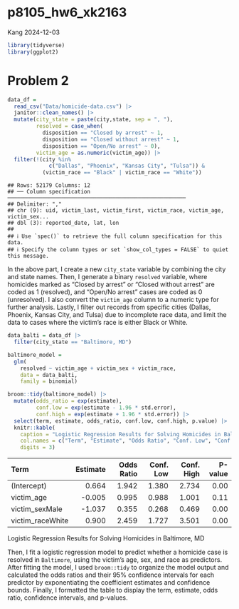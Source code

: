 p8105_hw6_xk2163
================
Kang
2024-12-03

``` r
library(tidyverse)
library(ggplot2)
```

# Problem 2

``` r
data_df = 
  read_csv("Data/homicide-data.csv") |> 
  janitor::clean_names() |> 
  mutate(city_state = paste(city,state, sep = ", "),
         resolved = case_when(
           disposition == "Closed by arrest" ~ 1,
           disposition == "Closed without arrest" ~ 1,
           disposition == "Open/No arrest" ~ 0),
         victim_age = as.numeric(victim_age)) |> 
  filter(!(city %in% 
             c("Dallas", "Phoenix", "Kansas City", "Tulsa")) & 
           (victim_race == "Black" | victim_race == "White")) 
```

    ## Rows: 52179 Columns: 12
    ## ── Column specification ────────────────────────────────────────────────────────
    ## Delimiter: ","
    ## chr (9): uid, victim_last, victim_first, victim_race, victim_age, victim_sex...
    ## dbl (3): reported_date, lat, lon
    ## 
    ## ℹ Use `spec()` to retrieve the full column specification for this data.
    ## ℹ Specify the column types or set `show_col_types = FALSE` to quiet this message.

In the above part, I create a new `city_state` variable by combining the
city and state names. Then, I generate a binary `resolved` variable,
where homicides marked as “Closed by arrest” or “Closed without arrest”
are coded as 1 (resolved), and “Open/No arrest” cases are coded as 0
(unresolved). I also convert the `victim_age` column to a numeric type
for further analysis. Lastly, I filter out records from specific cities
(Dallas, Phoenix, Kansas City, and Tulsa) due to incomplete race data,
and limit the data to cases where the victim’s race is either Black or
White.

``` r
data_balti = data_df |> 
  filter(city_state == "Baltimore, MD")

baltimore_model =
  glm(
    resolved ~ victim_age + victim_sex + victim_race,
    data = data_balti,
    family = binomial)

broom::tidy(baltimore_model) |> 
  mutate(odds_ratio = exp(estimate),   
         conf.low = exp(estimate - 1.96 * std.error),   
         conf.high = exp(estimate + 1.96 * std.error)) |> 
  select(term, estimate, odds_ratio, conf.low, conf.high, p.value) |>
  knitr::kable(
    caption = "Logistic Regression Results for Solving Homicides in Baltimore, MD",
    col.names = c("Term", "Estimate", "Odds Ratio", "Conf. Low", "Conf. High", "P-value"),
    digits = 3)
```

| Term             | Estimate | Odds Ratio | Conf. Low | Conf. High | P-value |
|:-----------------|---------:|-----------:|----------:|-----------:|--------:|
| (Intercept)      |    0.664 |      1.942 |     1.380 |      2.734 |    0.00 |
| victim_age       |   -0.005 |      0.995 |     0.988 |      1.001 |    0.11 |
| victim_sexMale   |   -1.037 |      0.355 |     0.268 |      0.469 |    0.00 |
| victim_raceWhite |    0.900 |      2.459 |     1.727 |      3.501 |    0.00 |

Logistic Regression Results for Solving Homicides in Baltimore, MD

Then, I fit a logistic regression model to predict whether a homicide
case is resolved in `Baltimore`, using the victim’s age, sex, and race
as predictors. After fitting the model, I used `broom::tidy` to organize
the model output and calculated the odds ratios and their 95% confidence
intervals for each predictor by exponentiating the coefficient estimates
and confidence bounds. Finally, I formatted the table to display the
term, estimate, odds ratio, confidence intervals, and p-values.
